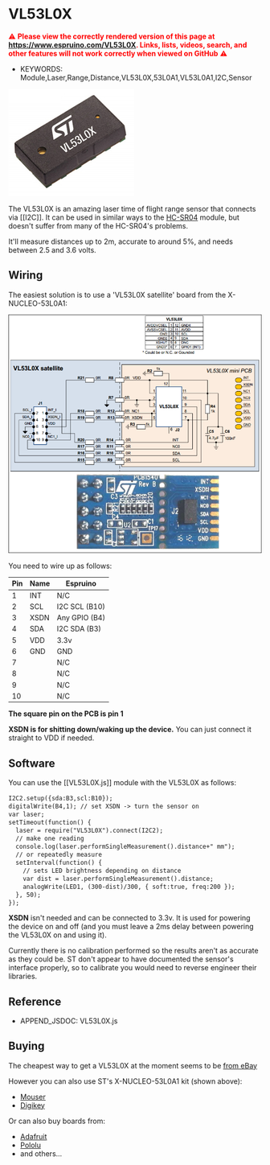 <!--- Copyright (c) 2017 Gordon Williams, Pur3 Ltd. See the file LICENSE for copying permission. -->
VL53L0X 
=======

<span style="color:red">:warning: **Please view the correctly rendered version of this page at https://www.espruino.com/VL53L0X. Links, lists, videos, search, and other features will not work correctly when viewed on GitHub** :warning:</span>

* KEYWORDS: Module,Laser,Range,Distance,VL53L0X,53L0A1,VL53L0A1,I2C,Sensor

![](VL53L0X/chip.jpg)

The VL53L0X is an amazing laser time of flight range sensor that connects via [[I2C]]. It can be used in similar ways to  the [HC-SR04](/HC-SR04) module, but doesn't suffer from many of the HC-SR04's problems.

It'll measure distances up to 2m, accurate to around 5%, and needs between 2.5 and 3.6 volts.

Wiring
------

The easiest solution is to use a 'VL53L0X satellite' board from the X-NUCLEO-53L0A1:
 
![](VL53L0X/satellite.png)

You need to wire up as follows:

| Pin | Name | Espruino |
|-----|------|----------|
| 1   | INT  | N/C      |
| 2   | SCL  | I2C SCL (B10)  |
| 3   | XSDN | Any GPIO (B4)  |
| 4   | SDA  | I2C SDA (B3)   |
| 5   | VDD | 3.3v      |
| 6   | GND | GND       |
| 7   |     | N/C       |
| 8   |     | N/C       |
| 9   |     | N/C       |
| 10  |     | N/C       |

**The square pin on the PCB is pin 1**

**XSDN is for shitting down/waking up the device.** 
You can just connect it straight to VDD if needed.

Software
--------

You can use the [[VL53L0X.js]] module with the VL53L0X as follows:

```
I2C2.setup({sda:B3,scl:B10});
digitalWrite(B4,1); // set XSDN -> turn the sensor on
var laser;
setTimeout(function() {
  laser = require("VL53L0X").connect(I2C2);
  // make one reading
  console.log(laser.performSingleMeasurement().distance+" mm");
  // or repeatedly measure
  setInterval(function() {
    // sets LED brightness depending on distance
    var dist = laser.performSingleMeasurement().distance;
    analogWrite(LED1, (300-dist)/300, { soft:true, freq:200 });
  }, 50);
});
```

**XSDN** isn't needed and can be connected to 3.3v. It is used
for powering the device on and off (and you must leave a 2ms 
delay between powering the VL53L0X on and using it).

Currently there is no calibration performed so the results aren't
as accurate as they could be. ST don't appear to have documented
the sensor's interface properly, so to calibrate you would need
to reverse engineer their libraries.

Reference
---------
 
* APPEND_JSDOC: VL53L0X.js

Buying
------

The cheapest way to get a VL53L0X at the moment seems to be [from eBay](http://www.ebay.com/sch/i.html?_nkw=VL53L0X)

However you can also use ST's X-NUCLEO-53L0A1 kit (shown above):

* [Mouser](http://www.mouser.co.uk/ProductDetail/STMicroelectronics/X-NUCLEO-53L0A1)
* [Digikey](http://www.digikey.co.uk/product-detail/en/stmicroelectronics/X-NUCLEO-53L0A1/497-16533-ND/6023686)

Or can also buy boards from:

* [Adafruit](https://www.adafruit.com/product/3317)
* [Pololu](https://www.pololu.com/product/2490)
* and others...
